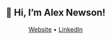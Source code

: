 <h2 align="center">👋 Hi, I’m Alex Newson!</h2>
<p align="center">
    <a href="https://alexnewson.co.uk">Website</a> •
    <a href="https://www.linkedin.com/in/alexnewson1/">LinkedIn</a>
</p>
